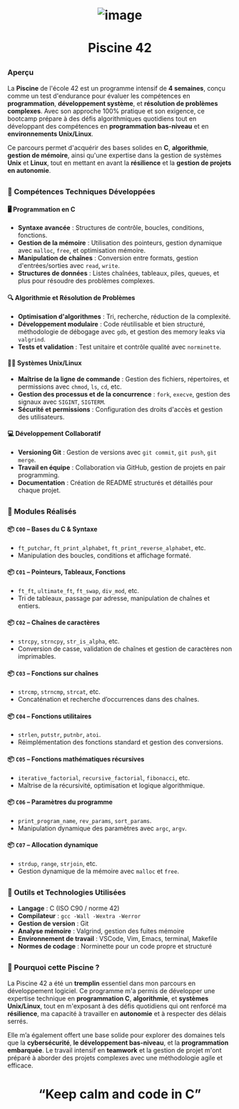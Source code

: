# <p align="center"> ![image](https://github.com/ChrstphrChevalier/42Pool/assets/146819291/05c9f86d-06a7-4f90-9d44-7ac68827babd) </p>

# <p align="center"> Piscine 42 </p>

### Aperçu

La **Piscine** de l'école 42 est un programme intensif de **4 semaines**, conçu comme un test d'endurance pour évaluer les compétences en **programmation**, **développement système**, et **résolution de problèmes complexes**. Avec son approche 100% pratique et son exigence, ce bootcamp prépare à des défis algorithmiques quotidiens tout en développant des compétences en **programmation bas-niveau** et en **environnements Unix/Linux**.

Ce parcours permet d'acquérir des bases solides en **C**, **algorithmie**, **gestion de mémoire**, ainsi qu'une expertise dans la gestion de systèmes **Unix** et **Linux**, tout en mettant en avant la **résilience** et la **gestion de projets en autonomie**.

##

### 🧠 Compétences Techniques Développées

#### 🖥️ **Programmation en C**

- **Syntaxe avancée** : Structures de contrôle, boucles, conditions, fonctions.
- **Gestion de la mémoire** : Utilisation des pointeurs, gestion dynamique avec `malloc`, `free`, et optimisation mémoire.
- **Manipulation de chaînes** : Conversion entre formats, gestion d'entrées/sorties avec `read`, `write`.
- **Structures de données** : Listes chaînées, tableaux, piles, queues, et plus pour résoudre des problèmes complexes.

#### 🔍 **Algorithmie et Résolution de Problèmes**

- **Optimisation d'algorithmes** : Tri, recherche, réduction de la complexité.
- **Développement modulaire** : Code réutilisable et bien structuré, méthodologie de débogage avec `gdb`, et gestion des memory leaks via `valgrind`.
- **Tests et validation** : Test unitaire et contrôle qualité avec `norminette`.

#### 🧑‍💻 **Systèmes Unix/Linux**

- **Maîtrise de la ligne de commande** : Gestion des fichiers, répertoires, et permissions avec `chmod`, `ls`, `cd`, etc.
- **Gestion des processus et de la concurrence** : `fork`, `execve`, gestion des signaux avec `SIGINT`, `SIGTERM`.
- **Sécurité et permissions** : Configuration des droits d'accès et gestion des utilisateurs.

#### 💻 **Développement Collaboratif**

- **Versioning Git** : Gestion de versions avec `git commit`, `git push`, `git merge`.
- **Travail en équipe** : Collaboration via GitHub, gestion de projets en pair programming.
- **Documentation** : Création de README structurés et détaillés pour chaque projet.

##

### 📁 Modules Réalisés

#### 📦 `C00` – Bases du C & Syntaxe
- `ft_putchar`, `ft_print_alphabet`, `ft_print_reverse_alphabet`, etc.
- Manipulation des boucles, conditions et affichage formaté.

#### 📦 `C01` – Pointeurs, Tableaux, Fonctions
- `ft_ft`, `ultimate_ft`, `ft_swap`, `div_mod`, etc.
- Tri de tableaux, passage par adresse, manipulation de chaînes et entiers.

#### 📦 `C02` – Chaînes de caractères
- `strcpy`, `strncpy`, `str_is_alpha`, etc.
- Conversion de casse, validation de chaînes et gestion de caractères non imprimables.

#### 📦 `C03` – Fonctions sur chaînes
- `strcmp`, `strncmp`, `strcat`, etc.
- Concaténation et recherche d’occurrences dans des chaînes.

#### 📦 `C04` – Fonctions utilitaires
- `strlen`, `putstr`, `putnbr`, `atoi`.
- Réimplémentation des fonctions standard et gestion des conversions.

#### 📦 `C05` – Fonctions mathématiques récursives
- `iterative_factorial`, `recursive_factorial`, `fibonacci`, etc.
- Maîtrise de la récursivité, optimisation et logique algorithmique.

#### 📦 `C06` – Paramètres du programme
- `print_program_name`, `rev_params`, `sort_params`.
- Manipulation dynamique des paramètres avec `argc`, `argv`.

#### 📦 `C07` – Allocation dynamique
- `strdup`, `range`, `strjoin`, etc.
- Gestion dynamique de la mémoire avec `malloc` et `free`.

##

### 🔧 Outils et Technologies Utilisées

- **Langage** : C (ISO C90 / norme 42)
- **Compilateur** : `gcc -Wall -Wextra -Werror`
- **Gestion de version** : Git
- **Analyse mémoire** : Valgrind, gestion des fuites mémoire
- **Environnement de travail** : VSCode, Vim, Emacs, terminal, Makefile
- **Normes de codage** : Norminette pour un code propre et structuré

##

### 🚀 Pourquoi cette Piscine ?

La Piscine 42 a été un **tremplin** essentiel dans mon parcours en développement logiciel. Ce programme m'a permis de développer une expertise technique en **programmation C**, **algorithmie**, et **systèmes Unix/Linux**, tout en m'exposant à des défis quotidiens qui ont renforcé ma **résilience**, ma capacité à travailler en **autonomie** et à respecter des délais serrés.

Elle m’a également offert une base solide pour explorer des domaines tels que la **cybersécurité**, **le développement bas-niveau**, et la **programmation embarquée**. Le travail intensif en **teamwork** et la gestion de projet m'ont préparé à aborder des projets complexes avec une méthodologie agile et efficace.

##

# <p align="center"><strong>“Keep calm and code in C”</strong></p>
